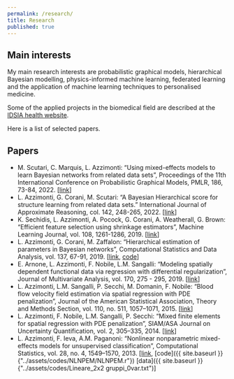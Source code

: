 ```yaml
---
permalink: /research/
title: Research
published: true
---
```


## Main interests
My main research interests are probabilistic graphical models, hierarchical Bayesian modelling, physics-informed machine learning, federated learning and the application of machine learning techniques to personalised medicine. 

Some of the applied projects in the biomedical field are described at the [IDSIA health website](https://health.idsia.ch/ml-personalized/).

Here is a list of selected papers. 

## Papers
- M. Scutari, C. Marquis, L. Azzimonti: “Using mixed-effects models to learn Bayesian networks from related data sets”, Proceedings of the 11th International Conference on Probabilistic Graphical Models, PMLR, 186, 73-84, 2022. [[link](http://proceedings.mlr.press/v186/scutari22a.html)]
- L. Azzimonti, G. Corani, M. Scutari: “A Bayesian Hierarchical score for structure learning from related data sets.” International Journal of Approximate Reasoning, col. 142, 248-265, 2022. [[link](https://doi.org/10.1016/j.ijar.2021.11.013)]
- K. Sechidis, L. Azzimonti, A. Pocock, G. Corani, A. Weatherall, G. Brown: “Efficient feature selection using shrinkage estimators”, Machine Learning Journal, vol. 108, 1261-1286, 2019. [[link](https://doi.org/10.1007/s10994-019-05795-1)]
- L. Azzimonti, G. Corani, M. Zaffalon: “Hierarchical estimation of parameters in Bayesian networks”, Computational Statistics and Data Analysis, vol. 137, 67-91, 2019. [[link](https://doi.org/10.1016/j.csda.2019.02.004), [code](https://ipg.idsia.ch/software.php?id=139)]
- E. Arnone, L. Azzimonti, F. Nobile, L.M. Sangalli: “Modeling spatially dependent functional data via regression with differential regularization”, Journal of Multivariate Analysis, vol. 170, 275 - 295, 2019. [[link](https://doi.org/10.1016/j.jmva.2018.09.006)]
- L. Azzimonti, L.M. Sangalli, P. Secchi, M. Domanin, F. Nobile: “Blood flow velocity field estimation via spatial regression with PDE penalization”, Journal of the American Statistical Association, Theory and Methods Section, vol. 110, no. 511, 1057–1071, 2015. [[link](http://amstat.tandfonline.com/doi/abs/10.1080/01621459.2014.946036)]
- L. Azzimonti, F. Nobile, L.M. Sangalli, P. Secchi: “Mixed finite elements for spatial regression with PDE penalization”, SIAM/ASA Journal on Uncertainty Quantification, vol. 2, 305–335, 2014. [[link](http://epubs.siam.org/doi/abs/10.1137/130925426)]
- L. Azzimonti, F. Ieva, A.M. Paganoni: “Nonlinear nonparametric mixed-effects models for unsupervised classification”, Computational Statistics, vol. 28, no. 4, 1549–1570, 2013. [[link](http://www.springerlink.com/content/5243v4w550168827/),  [code]({{ site.baseurl }}{"../assets/codes/NLNPEM/NLNPEM.r"}) [data]({{ site.baseurl }}{"../assets/codes/Lineare_2x2 gruppi_0var.txt")]
